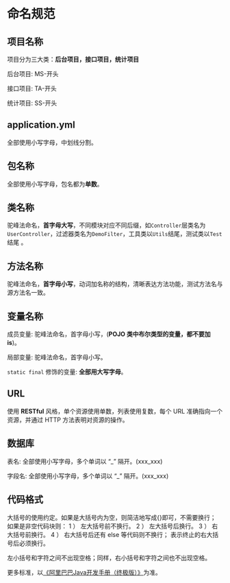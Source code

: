 # 命名规范

## 项目名称
项目分为三大类：**后台项目，接口项目，统计项目**

后台项目: MS-开头

接口项目: TA-开头

统计项目: SS-开头

## application.yml
全部使用小写字母，中划线分割。


## 包名称
全部使用小写字母，包名都为**单数**。



## 类名称
驼峰法命名，**首字母大写**，不同模块对应不同后缀，如`Controller`层类名为`UserController`，过滤器类名为`DemoFilter`，工具类以`Utils`结尾，测试类以`Test`结尾 。

## 方法名称

驼峰法命名，**首字母小写**，动词加名称的结构，清晰表达方法功能，测试方法名与源方法名一致。


## 变量名称

成员变量: 驼峰法命名，首字母小写，(**POJO 类中布尔类型的变量，都不要加 is**)。

局部变量: 驼峰法命名，首字母小写。

`static final` 修饰的变量: **全部用大写字母**。


## URL

使用 **RESTful** 风格，单个资源使用单数，列表使用复数，每个 URL 准确指向一个资源，并通过 HTTP 方法表明对资源的操作。


## 数据库

表名: 全部使用小写字母，多个单词以 “_” 隔开。(xxx_xxx)

字段名: 全部使用小写字母，多个单词以 “_” 隔开。(xxx_xxx)

## 代码格式

大括号的使用约定。如果是大括号内为空，则简洁地写成{}即可，不需要换行； 如果是非空代码块则：
1 ） 左大括号前不换行。
2 ） 左大括号后换行。
3 ） 右大括号前换行。
4 ） 右大括号后还有 else 等代码则不换行； 表示终止的右大括号后必须换行。

左小括号和字符之间不出现空格；同样，右小括号和字符之间也不出现空格。

更多标准，以[《阿里巴巴Java开发手册（终极版）》](http://svn.tvflnet.com/repo/2.%e8%a7%84%e8%8c%83/2.%e4%bb%a3%e7%a0%81%e8%a7%84%e8%8c%83/%e9%98%bf%e9%87%8c%e5%b7%b4%e5%b7%b4Java%e5%bc%80%e5%8f%91%e6%89%8b%e5%86%8c%ef%bc%88%e7%bb%88%e6%9e%81%e7%89%88%ef%bc%89.pdf)为准。